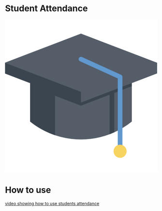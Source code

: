 # Student Attendance

![icon image](/assets/android-chrome-512x512.png)

# How to use

[video showing how to use students attendance](/assets/ClassAttendanceintroVideo.mp4)

